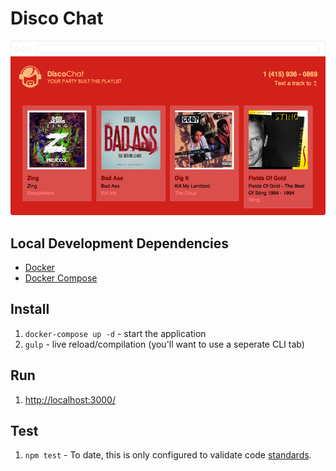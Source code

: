 # Disco Chat

![Screenshot](screenshot.png)


## Local Development Dependencies

- [Docker](https://www.docker.com/)
- [Docker Compose](https://docs.docker.com/compose/)

## Install

1. `docker-compose up -d` - start the application
2. `gulp`      - live reload/compilation (you'll want to use a seperate CLI tab)

## Run

1. [http://localhost:3000/](http://localhost:3000)

## Test

1. `npm test` - To date, this is only configured to validate code [standards](https://github.com/feross/standard).